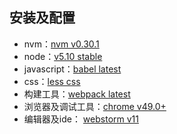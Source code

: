 ## 安装及配置 
* nvm：[nvm v0.30.1](https://github.com/creationix/nvm)
* node：[v5.10 stable](https://nodejs.org/en/)
* javascript：[babel latest](http://babeljs.io/)
* css：[less css](http://lesscss.org/) 
* 构建工具：[webpack latest](http://babeljs.io/)
* 浏览器及调试工具：[chrome v49.0+](https://chrome.google.com/)
* 编辑器及ide： [webstorm v11](https://www.jetbrains.com/webstorm/)
